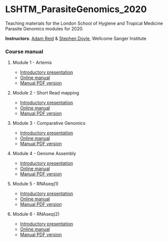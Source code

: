 # LSHTM_ParasiteGenomics_2020

Teaching materials for the London School of Hygiene and Tropical Medicine Parasite Genomics modules for 2020.

**Instructors**: [Adam Reid](mailto:ar11@sanger.ac.uk) & [Stephen Doyle](mailto:sd21@sanger.ac.uk), Wellcome Sanger Institute

### Course manual
1. Module 1 - Artemis
     - [Introductory presentation]()
     - [Online manual](Module_1_Artemis.md)
     - [Manual PDF version]()

2. Module 2 - Short Read mapping
     - [Introductory presentation]()
     - [Online manual](Module_2_Mapping_Short_Reads.md)
     - [Manual PDF version]()

3. Module 3 - Comparative Genomics
     - [Introductory presentation](presentations/Presentation_PathogenGenomicsLSHTM_Module3_ComparativeGenomics.pptx)
     - [Online manual](Module_3_Comparative_Genomics.md)
     - [Manual PDF version]()

4. Module 4 - Genome Assembly
     - [Introductory presentation](presentations/Presentation_PathogenGenomicsLSHTM_Module4_DeNovoAssembly.pptx)
     - [Online manual](Module_4_Genome_Assembly.md)
     - [Manual PDF version]()

6. Module 5 - RNAseq(1)
     - [Introductory presentation]()
     - [Online manual](Module_5_RNAseq1.md)
     - [Manual PDF version]()

6. Module 6 - RNAseq(2)
     - [Introductory presentation]()
     - [Online manual]()
     - [Manual PDF version]()
